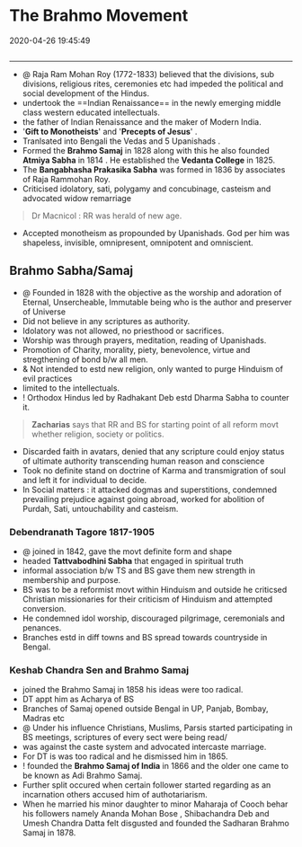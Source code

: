# The Brahmo Movement
2020-04-26 19:45:49
```toc
```
---
   

- @ Raja Ram Mohan Roy (1772-1833) believed that the divisions, sub divisions, religious rites, ceremonies etc had impeded the political and social development of the Hindus.
-   undertook the ==Indian Renaissance== in the newly emerging middle class western educated intellectuals.
-   the father of Indian Renaissance and the maker of Modern India.
-   '**Gift to Monotheists**' and '**Precepts of Jesus**' .
-   Tranlsated into Bengali the Vedas and 5 Upanishads .
-   Formed the **Brahmo Samaj** in 1828 along with this he also founded **Atmiya Sabha** in 1814 . He established the **Vedanta College** in 1825.
-   The **Bangabhasha Prakasika Sabha** was formed in 1836 by associates of Raja Rammohan Roy.
- Criticised idolatory, sati, polygamy and concubinage, casteism and advocated widow remarriage
> Dr Macnicol : RR was herald of new age.
- Accepted monotheism as propounded by Upanishads. God per him was shapeless, invisible, omnipresent, omnipotent and omniscient.

## Brahmo Sabha/Samaj
- @ Founded in 1828 with the objective as the worship and adoration of Eternal, Unsercheable, Immutable being who is the author and preserver of Universe
- Did not believe in any scriptures as authority.
- Idolatory was not allowed, no priesthood or sacrifices.
- Worship was through prayers, meditation, reading of Upanishads.
- Promotion of Charity, morality, piety, benevolence, virtue and stregthening of bond b/w all men.
- & Not intended to estd new religion, only wanted to purge Hinduism of evil practices
- limited to the intellectuals.
- ! Orthodox Hindus led by Radhakant Deb estd Dharma Sabha to counter it.

> **Zacharias** says that RR and BS for starting point of all reform movt whether religion, society or politics.
- Discarded faith in avatars, denied that any scripture could enjoy status of ultimate authority transcending human reason and conscience
- Took no definite stand on doctrine of Karma and transmigration of soul and left it for individual to decide.
- In Social matters : it attacked dogmas and superstitions, condemned prevailing prejudice against going abroad, worked for abolition of Purdah, Sati, untouchability and casteism.

### Debendranath Tagore 1817-1905
- @ joined in 1842, gave the movt definite form and shape
- headed **Tattvabodhini Sabha** that engaged in spiritual truth
- informal association b/w TS and BS gave them new strength in membership and purpose.
- BS was to be a reformist movt within Hinduism and outside he criticsed Christian missionaries for their criticism of Hinduism and attempted conversion.
- He condemned idol worship, discouraged pilgrimage, ceremonials and penances.
- Branches estd in diff towns and BS spread towards countryside in Bengal.

### Keshab Chandra Sen and Brahmo Samaj
- joined the Brahmo Samaj in 1858 his ideas were too radical. 
- DT appt him as Acharya of BS
- Branches of Samaj opened outside Bengal in UP, Panjab, Bombay, Madras etc
- @ Under his influence Christians, Muslims, Parsis started participating in BS meetings, scriptures of every sect were being read/
- was against the caste system and advocated intercaste marriage.
- For DT is was too radical and he dismissed him in 1865.
- !   founded the **Brahmo Samaj of India** in 1866 and the older one came to be known as Adi Brahmo Samaj.
-   Further split occured when certain follower started regarding as an incarnation others accused him of authotariarism.
- When he married his minor daughter to minor Maharaja of Cooch behar his followers namely Ananda Mohan Bose , Shibachandra Deb and Umesh Chandra Datta felt disgusted and founded the Sadharan Brahmo Samaj in 1878.




 





